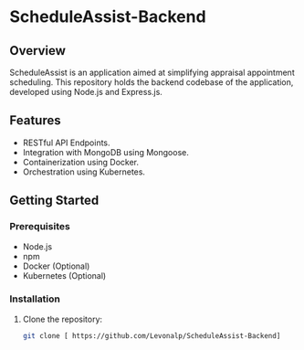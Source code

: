 

# ScheduleAssist-Backend

## Overview
ScheduleAssist is an application aimed at simplifying appraisal appointment scheduling. This repository holds the backend codebase of the application, developed using Node.js and Express.js.

## Features
- RESTful API Endpoints.
- Integration with MongoDB using Mongoose.
- Containerization using Docker.
- Orchestration using Kubernetes.

## Getting Started
### Prerequisites
- Node.js
- npm
- Docker (Optional)
- Kubernetes (Optional)

### Installation
1. Clone the repository:
   ```sh
   git clone [ https://github.com/Levonalp/ScheduleAssist-Backend]

